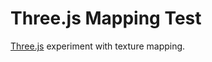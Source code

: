 # Three.js Mapping Test #

<a href="http://threejs.org/">Three.js</a> experiment with texture mapping.
